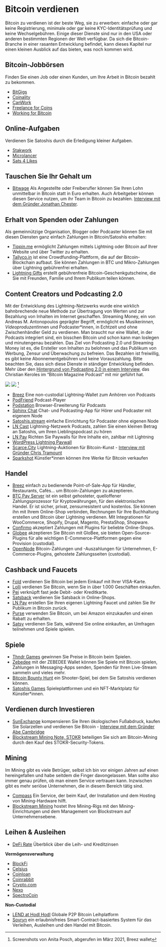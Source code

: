 # Bitcoin verdienen
Bitcoin zu verdienen ist der beste Weg, sie zu erwerben: einfache oder gar keine Registrierung, minimale oder gar keine KYC-Identitätsprüfung und keine Wechselgebühren. Einige dieser Dienste sind nur in den USA oder anderen bestimmten Regionen der Welt verfügbar. Da sich die Bitcoin-Branche in einer rasanten Entwicklung befindet, kann dieses Kapitel nur einen kleinen Ausblick auf das bieten, was noch kommen wird.

## Bitcoin-Jobbörsen
Finden Sie einen Job oder einen Kunden, um Ihre Arbeit in Bitcoin bezahlt zu bekommen.
* [BitGigs](https://bitgigs.com/)
* [Coinality](https://coinality.com/)
* [CanWork](https://www.canwork.io/)
* [Freelance for Coins](https://freelanceforcoins.com/projects)
* [Working for Bitcoin](https://workingforbitcoins.com/)

## Online-Aufgaben
Verdienen Sie Satoshis durch die Erledigung kleiner Aufgaben.
* [Stakwork](https://stakwork.com)
* [Microlancer](https://microlancer.io/)
* [Sats 4 Likes](https://kriptode.com/satsforlikes/index.html)

## Tauschen Sie Ihr Gehalt um
* [Bitwage](https://www.bitwage.com/) Als Angestellte oder Freiberufler können Sie Ihren Lohn unmittelbar in Bitcoin statt in Euro erhalten. Auch Arbeitgeber können diesen Service nutzen, um ihr Team in Bitcoin zu bezahlen. [Interview mit dem Gründer Jonathan Chester](https://anita.link/106).

## Erhalt von Spenden oder Zahlungen
Als gemeinnützige Organisation, Blogger oder Podcaster können Sie mit diesen Diensten ganz einfach Zahlungen in Bitcoin/Satoshis erhalten:

* [Tippin.me](https://tippin.me/) ermöglicht Zahlungen mittels Lightning oder Bitcoin auf Ihrer Website und über Twitter zu erhalten.
* [Tallyco.in](https://tallyco.in/) ist eine Crowdfunding-Plattform, die auf der Bitcoin-Blockchain aufbaut. Sie können Zahlungen in BTC und Mikro-Zahlungen über Lightning gebührenfrei erhalten.
* [Lightning Gifts](https://lightning.gifts/) erstellt gebührenfreie Bitcoin-Geschenkgutscheine, die Sie mit Freunden, Familie und Ihrem Publikum teilen können.

## Content Creators und Podcasting 2.0
Mit der Entwicklung des Lightning-Netzwerks wurde eine wirklich bahnbrechende neue Methode zur Übertragung von Werten und zur Bezahlung von Inhalten im Internet geschaffen. Streaming Money, ein von Andreas M. Antonopoulos geprägter Begriff, ermöglicht es Musiker*innen, Videoproduzent*innen und Podcaster*innen, in Echtzeit und ohne Zwischenhändler Geld zu verdienen. Man braucht nur eine Wallet, in der Podcasts integriert sind, ein bisschen Bitcoin und schon kann man loslegen und minutengenau bezahlen. Das Ziel von Podcasting 2.0 und Streaming Money ist es, die Ersteller von Inhalten zu belohnen und das Publikum von Werbung, Zensur und Überwachung zu befreien. Das Bezahlen ist freiwillig, es gibt keine Abonnementgebühren und keine Vorauszahlung. Bitte beachten Sie, dass sich diese Dienste in ständiger Entwicklung befinden. Mehr über den [Hintergrund von Podcasting 2.0 in einem Interview](https://anita.link/pod2), das Christian Keroles im “Bitcoin Magazine Podcast” mit mir geführt hat.

![](assets/_breez-podcast.png)
![](assets/_breez-podcast-boost.png) [^78]

* [Breez](https://breez.technology/) Eine non-custodial Lightning-Wallet zum Anhören von Podcasts
* [PodFriend](https://web.podfriend.com/) Podcast-Player
* [Podstation](https://podstation.github.io/) Browser-Erweiterung für Podcasts
* [Sphinx Chat](https://sphinx.chat/) Chat- und Podcasting-App für Hörer und Podcaster mit eigenem Node
* [Satoshis.stream](https://satoshis.stream/) einfache Einrichtung für Podcaster ohne eigenen Node
* [LN Cast](https://lncast.com/) Lightning-Netzwerk Podcasts, zahlen Sie einen kleinen Betrag an Satoshis, um Ihren Lieblingspodcast zu hören
* [LN Pay](https://lnpay.co/) Richten Sie Paywalls für Ihre Inhalte ein, zahlbar mit Lightning
* [WordPress Lightning Paywall](https://lightning-paywall.coincharge.io/)
* [Scarce.City](https://scarce.city/) Lightning-Auktionen für Bitcoin-Kunst - [Interview mit Gründer Chris Tramount](https://anita.link/91)
* [Sparkshot](https://sparkshot.io/) Künstler*innen können ihre Werke für Bitcoin verkaufen

## Handel
* [Breez](https://breez.technology/#business) einfach zu bedienende Point-of-Sale-App für Händler, Restaurants, Cafés… um Bitcoin-Zahlungen zu akzeptieren.
* [BTC Pay Server](https://btcpayserver.org/) ist ein selbst gehosteter, quelloffener Zahlungsprozessor für Kryptowährungen, für den elektronischen Handel. Er ist sicher, privat, zensurresistent und kostenlos. Sie können ihn mit Ihrem Online-Shop verbinden, Rechnungen für Ihre Buchhaltung erstellen und Bitcoin über Lightning verdienen. Mit Integrationen für WooCommerce, Shopify, Drupal, Magento, PrestaShop, Shopware.
* [Confirmo](https://confirmo.net/) akzeptiert Zahlungen mit Plugins für beliebte Online-Shops.
* [Globee](https://globee.com/) akzeptieren Sie Bitcoin mit GloBee, sie bieten Open-Source-Plugins für alle wichtigen E-Commerce-Plattformen gegen eine Provision (custodial).
* [OpenNode](https://www.opennode.com/) Bitcoin-Zahlungen und -Auszahlungen für Unternehmen, E-Commerce-Plugins, gehostete Zahlungsseiten (custodial).

## Cashback und Faucets
* [Fold](https://foldapp.com/) verdienen Sie Bitcoin bei jedem Einkauf mit Ihrer VISA-Karte.
* [Lolli](https://www.lolli.com/) verdienen Sie Bitcoin, wenn Sie in über 1.000 Geschäften einkaufen.
* [Pei](https://getpei.com/) verknüpft fast jede Debit- oder Kreditkarte.
* [Satsback](https://satsback.com/en) verdienen Sie Satsback in Online-Shops.
* [LN Pay](https://lnpay.co/faucets/) erstellen Sie Ihren eigenen Lightning Faucet und zahlen Sie Ihr Publikum in Bitcoin zurück.
* [Purse](https://purse.io) verwenden Sie Bitcoin, um bei Amazon einzukaufen und einen Rabatt zu erhalten.
* [Satsy](https://satsy.com/) verdienen Sie Sats, während Sie online einkaufen, an Umfragen teilnehmen und Spiele spielen.

## Spiele
* [Thndr Games](https://thndr.games/games) gewinnen Sie Preise in Bitcoin beim Spielen.
* [Zebedee](https://zebedee.io/) mit der ZEBEDEE Wallet können Sie Spiele mit Bitcoin spielen, Zahlungen in Messaging-Apps senden, Spenden für Ihren Live-Stream sammeln und vieles mehr.
* [Bitcoin Bounty Hunt](https://bitcoinbountyhunt.com/) ein Shooter-Spiel, bei dem Sie Satoshis verdienen können.
* [Satoshis Games](https://satoshis.games/) Spieleplattformen und ein NFT-Marktplatz für Künstler*innen.

## Verdienen durch Investieren
* [SunExchange](https://thesunexchange.com/) kompensieren Sie Ihren ökologischen Fußabdruck, kaufen Sie Solarzellen und verdienen Sie Bitcoin - [Interview mit dem Gründer Abe Cambridge](https://anita.link/104)
* [Blockstream Mining Note, STOKR](https://blockstream.com/finance/bmn/) beteiligen Sie sich am Bitcoin-Mining durch den Kauf des STOKR-Security-Tokens.

## Mining
Im Mining gibt es viele Betrüger, selbst ich bin vor einigen Jahren auf einen hereingefallen und habe seitdem die Finger davongelassen. Man sollte also immer genau prüfen, ob man einem Service vertrauen kann. Inzwischen gibt es mehr seriöse Unternehmen, die in diesem Bereich tätig sind.

* [Compass](https://compassmining.io/) Ein Service, der beim Kauf, der Installation und dem Hosting von Mining-Hardware hilft.
* [Blockstream Mining](https://blockstream.com/mining/) hostet Ihre Mining-Rigs mit den Mining-Einrichtungen und dem Management von Blockstream auf Unternehmensebene.

## Leihen & Ausleihen
* [DeFi Rate](https://defirate.com/) Überblick über die Leih- und Kreditzinsen

**Vermögensverwaltung**
* [BlockFi](https://blockfi.com/)
* [Celsius](https://celsius.network/borrow-dollars-using-crypto-as-collateral/)
* [Coinloan](https://coinloan.io/)
* [Coinrabbit](https://coinrabbit.io/)
* [Crypto.com](https://crypto.com/earn)
* [Nexo](https://nexo.io/borrow)
* [SpectroCoin](https://spectrocoin.com/)

**Non-Custodial**
* [LEND at Hodl Hodl](https://lend.hodlhodl.com/) Globale P2P Bitcoin Leihplatform
* [Sovryn](https://sovryn.app) ein erlaubnisfreies Smart-Contract-basiertes System für das Verleihen, Ausleihen und den Handel mit Bitcoin.

[^78]: Screenshots von Anita Posch, abgerufen im März 2021, Breez wallet
